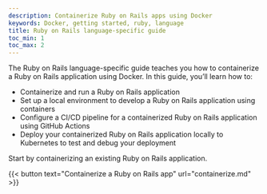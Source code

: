 ```yaml
---
description: Containerize Ruby on Rails apps using Docker
keywords: Docker, getting started, ruby, language
title: Ruby on Rails language-specific guide
toc_min: 1
toc_max: 2
---
```


The Ruby on Rails language-specific guide teaches you how to containerize a Ruby on Rails application using Docker. In this guide, you’ll learn how to:

* Containerize and run a Ruby on Rails application
* Set up a local environment to develop a Ruby on Rails application using containers
* Configure a CI/CD pipeline for a containerized Ruby on Rails application using GitHub Actions
* Deploy your containerized Ruby on Rails application locally to Kubernetes to test and debug your deployment

Start by containerizing an existing Ruby on Rails application.

{{< button text="Containerize a Ruby on Rails app" url="containerize.md" >}}
